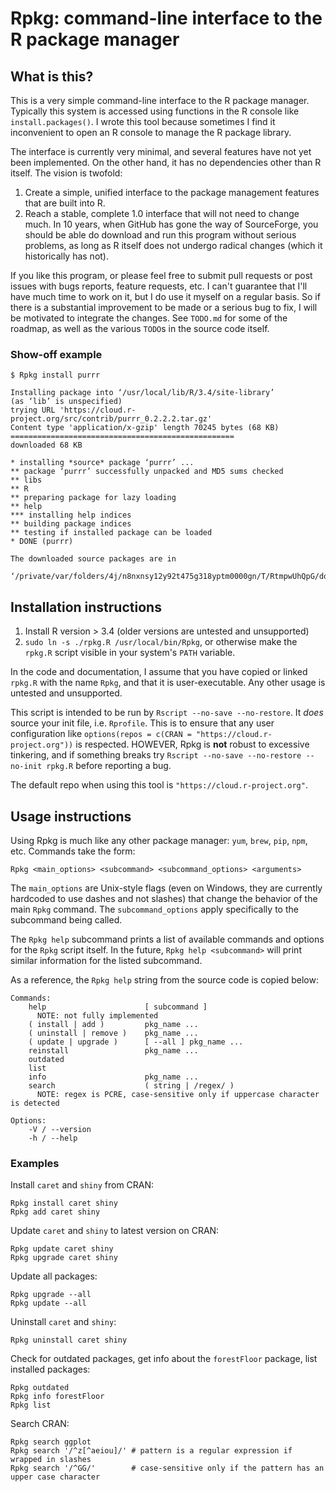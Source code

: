 # Rpkg: command-line interface to the R package manager

## What is this?

This is a very simple command-line interface to the R package manager. 
Typically this system is accessed using functions in the R console like 
`install.packages()`. I wrote this tool because sometimes I find it 
inconvenient to open an R console to manage the R package library.

The interface is currently very minimal, and several features have not yet 
been implemented. On the other hand, it has no dependencies other than R 
itself. The vision is twofold:
1. Create a simple, unified interface to the package management features 
   that are built into R.
2. Reach a stable, complete 1.0 interface that will not need to change much. 
   In 10 years, when GitHub has gone the way of SourceForge, you should be 
   able do download and run this program without serious problems, as long as 
   R itself does not undergo radical changes (which it historically has not).

If you like this program, or please feel free to submit pull requests or post 
issues with bugs reports, feature requests, etc. I can't guarantee that I'll 
have much time to work on it, but I do use it myself on a regular basis. So if 
there is a substantial improvement to be made or a serious bug to fix, I 
will be motivated to integrate the changes. See `TODO.md` for some of the 
roadmap, as well as the various `TODO`s in the source code itself.

### Show-off example

```
$ Rpkg install purrr

Installing package into ‘/usr/local/lib/R/3.4/site-library’
(as ‘lib’ is unspecified)
trying URL 'https://cloud.r-project.org/src/contrib/purrr_0.2.2.2.tar.gz'
Content type 'application/x-gzip' length 70245 bytes (68 KB)
==================================================
downloaded 68 KB

* installing *source* package ‘purrr’ ...
** package ‘purrr’ successfully unpacked and MD5 sums checked
** libs
** R
** preparing package for lazy loading
** help
*** installing help indices
** building package indices
** testing if installed package can be loaded
* DONE (purrr)

The downloaded source packages are in
	‘/private/var/folders/4j/n8nxnsy12y92t475g318yptm0000gn/T/RtmpwUhQpG/downloaded_packages’
```


## Installation instructions

1. Install R version > 3.4 (older versions are untested and unsupported)
2. `sudo ln -s ./rpkg.R /usr/local/bin/Rpkg`, or otherwise make the `rpkg.R` 
   script visible in your system's `PATH` variable.

In the code and documentation, I assume that you have copied or linked 
`rpkg.R` with the name `Rpkg`, and that it is user-executable. Any other usage 
is untested and unsupported.

This script is intended to be run by `Rscript --no-save --no-restore`. It 
_does_ source your init file, i.e. `Rprofile`. This is to ensure that any user 
configuration like `options(repos = c(CRAN = "https://cloud.r-project.org"))` 
is respected. HOWEVER, Rpkg is **not** robust to excessive tinkering, and if 
something breaks try `Rscript --no-save --no-restore --no-init rpkg.R` before 
reporting a bug.

The default repo when using this tool is `"https://cloud.r-project.org"`.


## Usage instructions

Using Rpkg is much like any other package manager: `yum`, `brew`, `pip`, 
`npm`, etc. Commands take the form:

```shell
Rpkg <main_options> <subcommand> <subcommand_options> <arguments>
```

The `main_options` are Unix-style flags (even on Windows, they are currently 
hardcoded to use dashes and not slashes) that change the behavior of the main 
`Rpkg` command. The `subcommand_options` apply specifically to the subcommand 
being called.

The `Rpkg help` subcommand prints a list of available commands and options for 
the `Rpkg` script itself. In the future, `Rpkg help <subcommand>` will print 
similar information for the listed subcommand.

As a reference, the `Rpkg help` string from the source code is copied below:

```
Commands:
    help                      [ subcommand ]
      NOTE: not fully implemented
    ( install | add )         pkg_name ...
    ( uninstall | remove )    pkg_name ...
    ( update | upgrade )      [ --all ] pkg_name ...
    reinstall                 pkg_name ...
    outdated
    list
    info                      pkg_name ...
    search                    ( string | /regex/ )
      NOTE: regex is PCRE, case-sensitive only if uppercase character is detected

Options:
    -V / --version
    -h / --help
```


### Examples

Install `caret` and `shiny` from CRAN:

```shell
Rpkg install caret shiny
Rpkg add caret shiny
```

Update `caret` and `shiny` to latest version on CRAN:

```shell
Rpkg update caret shiny
Rpkg upgrade caret shiny
```

Update all packages:

```shell
Rpkg upgrade --all
Rpkg update --all
```

Uninstall `caret` and `shiny`:

```shell
Rpkg uninstall caret shiny
```

Check for outdated packages, get info about the `forestFloor` package, list 
installed packages:

```shell
Rpkg outdated
Rpkg info forestFloor
Rpkg list
```

Search CRAN:

```shell
Rpkg search ggplot
Rpkg search '/^z[^aeiou]/' # pattern is a regular expression if wrapped in slashes
Rpkg search '/^GG/'        # case-sensitive only if the pattern has an upper case character
```
